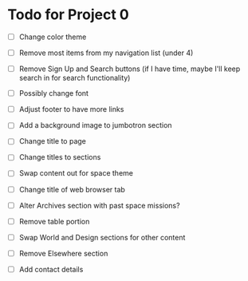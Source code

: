 # Todo for Project 0
- [ ] Change color theme
- [ ] Remove most items from my navigation list (under 4)
- [ ] Remove Sign Up and Search buttons (if I have time, maybe I'll keep search in for search functionality)
- [ ] Possibly change font
- [ ] Adjust footer to have more links
- [ ] Add a background image to jumbotron section
- [ ] Change title to page
- [ ] Change titles to sections
- [ ] Swap content out for space theme
- [ ] Change title of web browser tab
- [ ] Alter Archives section with past space missions?
- [ ] Remove table portion
- [ ] Swap World and Design sections for other content
- [ ] Remove Elsewhere section
- [ ] Add contact details

